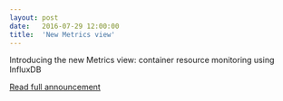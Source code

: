 ```yaml
---
layout:	post
date:	2016-07-29 12:00:00
title:	'New Metrics view'
---
```


Introducing the new Metrics view: container resource monitoring using InfluxDB

[Read full announcement](http://blog.scalingo.com/post/148094333588/container-resource-monitoring-with-the-new-metrics)
